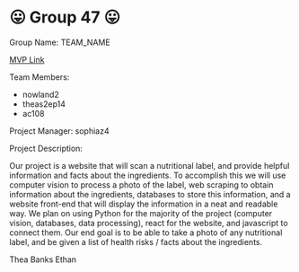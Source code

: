 # 😛 Group 47 😛
Group Name: TEAM_NAME

[MVP Link](https://docs.google.com/document/d/1GiYt5gMb-NPdUFRy6pzUHJJdGcymHMAQreTZdyoDa6o/edit?usp=sharing)

Team Members: 
- nowland2
- theas2ep14
- ac108



Project Manager: sophiaz4

Project Description: 

Our project is a website that will scan a nutritional label, and provide helpful information and facts about the ingredients. To accomplish this we will use computer vision to process a photo of the label, web scraping to obtain information about the ingredients, databases to store this information, and a website front-end that will display the information in a neat and readable way. We plan on using Python for the majority of the project (computer vision, databases, data processing), react for the website, and javascript to connect them. Our end goal is to be able to take a photo of any nutritional label, and be given a list of health risks / facts about the ingredients.


Thea
Banks
Ethan
